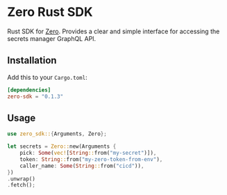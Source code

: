 # Zero Rust SDK
Rust SDK for [Zero](https://tryzero.com). Provides a clear and simple interface for accessing the secrets manager GraphQL API.

## Installation
Add this to your `Cargo.toml`:
```toml
[dependencies]
zero-sdk = "0.1.3"
```

## Usage
```rust
use zero_sdk::{Arguments, Zero};

let secrets = Zero::new(Arguments {
    pick: Some(vec![String::from("my-secret")]),
    token: String::from("my-zero-token-from-env"),
    caller_name: Some(String::from("cicd")),
})
.unwrap()
.fetch();
```
